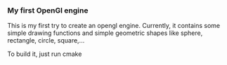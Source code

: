 ### My first OpenGl engine 
This is my first try to create an opengl engine. Currently, it contains some simple drawing functions and simple geometric shapes like sphere, rectangle, circle, square,...

To build it, just run cmake
